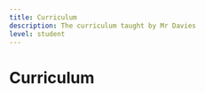 ```yaml
---
title: Curriculum
description: The curriculum taught by Mr Davies
level: student
--- 
```


# Curriculum